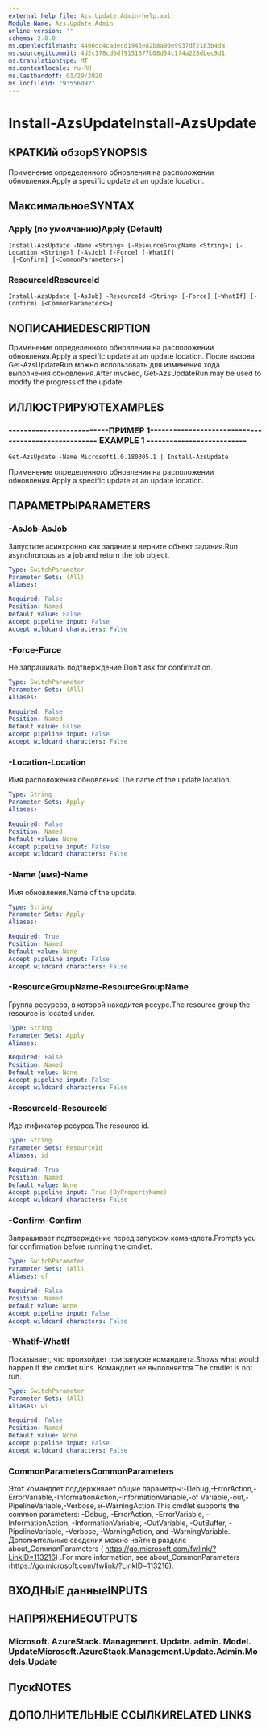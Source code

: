 ```yaml
---
external help file: Azs.Update.Admin-help.xml
Module Name: Azs.Update.Admin
online version: ''
schema: 2.0.0
ms.openlocfilehash: 4406dc4cadecd1945e82b8a90e9937df2183b4da
ms.sourcegitcommit: 4d2c178cd6df9151877b08d54c1f4a228dbec9d1
ms.translationtype: MT
ms.contentlocale: ru-RU
ms.lasthandoff: 01/29/2020
ms.locfileid: "93556092"
---
```

# <span data-ttu-id="41143-101">Install-AzsUpdate</span><span class="sxs-lookup"><span data-stu-id="41143-101">Install-AzsUpdate</span></span>

## <span data-ttu-id="41143-102">КРАТКИй обзор</span><span class="sxs-lookup"><span data-stu-id="41143-102">SYNOPSIS</span></span>
<span data-ttu-id="41143-103">Применение определенного обновления на расположении обновления.</span><span class="sxs-lookup"><span data-stu-id="41143-103">Apply a specific update at an update location.</span></span>

## <span data-ttu-id="41143-104">Максимальное</span><span class="sxs-lookup"><span data-stu-id="41143-104">SYNTAX</span></span>

### <span data-ttu-id="41143-105">Apply (по умолчанию)</span><span class="sxs-lookup"><span data-stu-id="41143-105">Apply (Default)</span></span>
```
Install-AzsUpdate -Name <String> [-ResourceGroupName <String>] [-Location <String>] [-AsJob] [-Force] [-WhatIf]
 [-Confirm] [<CommonParameters>]
```

### <span data-ttu-id="41143-106">ResourceId</span><span class="sxs-lookup"><span data-stu-id="41143-106">ResourceId</span></span>
```
Install-AzsUpdate [-AsJob] -ResourceId <String> [-Force] [-WhatIf] [-Confirm] [<CommonParameters>]
```

## <span data-ttu-id="41143-107">NОПИСАНИЕ</span><span class="sxs-lookup"><span data-stu-id="41143-107">DESCRIPTION</span></span>
<span data-ttu-id="41143-108">Применение определенного обновления на расположении обновления.</span><span class="sxs-lookup"><span data-stu-id="41143-108">Apply a specific update at an update location.</span></span> <span data-ttu-id="41143-109">После вызова Get-AzsUpdateRun можно использовать для изменения хода выполнения обновления.</span><span class="sxs-lookup"><span data-stu-id="41143-109">After invoked, Get-AzsUpdateRun may be used to modify the progress of the update.</span></span>

## <span data-ttu-id="41143-110">ИЛЛЮСТРИРУЮТ</span><span class="sxs-lookup"><span data-stu-id="41143-110">EXAMPLES</span></span>

### <span data-ttu-id="41143-111">--------------------------ПРИМЕР 1--------------------------</span><span class="sxs-lookup"><span data-stu-id="41143-111">-------------------------- EXAMPLE 1 --------------------------</span></span>
```
Get-AzsUpdate -Name Microsoft1.0.180305.1 | Install-AzsUpdate
```

<span data-ttu-id="41143-112">Применение определенного обновления на расположении обновления.</span><span class="sxs-lookup"><span data-stu-id="41143-112">Apply a specific update at an update location.</span></span>

## <span data-ttu-id="41143-113">ПАРАМЕТРЫ</span><span class="sxs-lookup"><span data-stu-id="41143-113">PARAMETERS</span></span>

### <span data-ttu-id="41143-114">-AsJob</span><span class="sxs-lookup"><span data-stu-id="41143-114">-AsJob</span></span>
<span data-ttu-id="41143-115">Запустите асинхронно как задание и верните объект задания.</span><span class="sxs-lookup"><span data-stu-id="41143-115">Run asynchronous as a job and return the job object.</span></span>

```yaml
Type: SwitchParameter
Parameter Sets: (All)
Aliases: 

Required: False
Position: Named
Default value: False
Accept pipeline input: False
Accept wildcard characters: False
```

### <span data-ttu-id="41143-116">-Force</span><span class="sxs-lookup"><span data-stu-id="41143-116">-Force</span></span>
<span data-ttu-id="41143-117">Не запрашивать подтверждение.</span><span class="sxs-lookup"><span data-stu-id="41143-117">Don't ask for confirmation.</span></span>

```yaml
Type: SwitchParameter
Parameter Sets: (All)
Aliases: 

Required: False
Position: Named
Default value: False
Accept pipeline input: False
Accept wildcard characters: False
```

### <span data-ttu-id="41143-118">-Location</span><span class="sxs-lookup"><span data-stu-id="41143-118">-Location</span></span>
<span data-ttu-id="41143-119">Имя расположения обновления.</span><span class="sxs-lookup"><span data-stu-id="41143-119">The name of the update location.</span></span>

```yaml
Type: String
Parameter Sets: Apply
Aliases: 

Required: False
Position: Named
Default value: None
Accept pipeline input: False
Accept wildcard characters: False
```

### <span data-ttu-id="41143-120">-Name (имя)</span><span class="sxs-lookup"><span data-stu-id="41143-120">-Name</span></span>
<span data-ttu-id="41143-121">Имя обновления.</span><span class="sxs-lookup"><span data-stu-id="41143-121">Name of the update.</span></span>

```yaml
Type: String
Parameter Sets: Apply
Aliases: 

Required: True
Position: Named
Default value: None
Accept pipeline input: False
Accept wildcard characters: False
```

### <span data-ttu-id="41143-122">-ResourceGroupName</span><span class="sxs-lookup"><span data-stu-id="41143-122">-ResourceGroupName</span></span>
<span data-ttu-id="41143-123">Группа ресурсов, в которой находится ресурс.</span><span class="sxs-lookup"><span data-stu-id="41143-123">The resource group the resource is located under.</span></span>

```yaml
Type: String
Parameter Sets: Apply
Aliases: 

Required: False
Position: Named
Default value: None
Accept pipeline input: False
Accept wildcard characters: False
```

### <span data-ttu-id="41143-124">-ResourceId</span><span class="sxs-lookup"><span data-stu-id="41143-124">-ResourceId</span></span>
<span data-ttu-id="41143-125">Идентификатор ресурса.</span><span class="sxs-lookup"><span data-stu-id="41143-125">The resource id.</span></span>

```yaml
Type: String
Parameter Sets: ResourceId
Aliases: id

Required: True
Position: Named
Default value: None
Accept pipeline input: True (ByPropertyName)
Accept wildcard characters: False
```

### <span data-ttu-id="41143-126">-Confirm</span><span class="sxs-lookup"><span data-stu-id="41143-126">-Confirm</span></span>
<span data-ttu-id="41143-127">Запрашивает подтверждение перед запуском командлета.</span><span class="sxs-lookup"><span data-stu-id="41143-127">Prompts you for confirmation before running the cmdlet.</span></span>

```yaml
Type: SwitchParameter
Parameter Sets: (All)
Aliases: cf

Required: False
Position: Named
Default value: None
Accept pipeline input: False
Accept wildcard characters: False
```

### <span data-ttu-id="41143-128">-WhatIf</span><span class="sxs-lookup"><span data-stu-id="41143-128">-WhatIf</span></span>
<span data-ttu-id="41143-129">Показывает, что произойдет при запуске командлета.</span><span class="sxs-lookup"><span data-stu-id="41143-129">Shows what would happen if the cmdlet runs.</span></span>
<span data-ttu-id="41143-130">Командлет не выполняется.</span><span class="sxs-lookup"><span data-stu-id="41143-130">The cmdlet is not run.</span></span>

```yaml
Type: SwitchParameter
Parameter Sets: (All)
Aliases: wi

Required: False
Position: Named
Default value: None
Accept pipeline input: False
Accept wildcard characters: False
```

### <span data-ttu-id="41143-131">CommonParameters</span><span class="sxs-lookup"><span data-stu-id="41143-131">CommonParameters</span></span>
<span data-ttu-id="41143-132">Этот командлет поддерживает общие параметры:-Debug,-ErrorAction,-ErrorVariable,-InformationAction,-InformationVariable,-of Variable,-out,-PipelineVariable,-Verbose, и-WarningAction.</span><span class="sxs-lookup"><span data-stu-id="41143-132">This cmdlet supports the common parameters: -Debug, -ErrorAction, -ErrorVariable, -InformationAction, -InformationVariable, -OutVariable, -OutBuffer, -PipelineVariable, -Verbose, -WarningAction, and -WarningVariable.</span></span> <span data-ttu-id="41143-133">Дополнительные сведения можно найти в разделе about_CommonParameters ( https://go.microsoft.com/fwlink/?LinkID=113216) .</span><span class="sxs-lookup"><span data-stu-id="41143-133">For more information, see about_CommonParameters (https://go.microsoft.com/fwlink/?LinkID=113216).</span></span>

## <span data-ttu-id="41143-134">ВХОДНЫЕ данные</span><span class="sxs-lookup"><span data-stu-id="41143-134">INPUTS</span></span>

## <span data-ttu-id="41143-135">НАПРЯЖЕНИЕ</span><span class="sxs-lookup"><span data-stu-id="41143-135">OUTPUTS</span></span>

### <span data-ttu-id="41143-136">Microsoft. AzureStack. Management. Update. admin. Model. Update</span><span class="sxs-lookup"><span data-stu-id="41143-136">Microsoft.AzureStack.Management.Update.Admin.Models.Update</span></span>

## <span data-ttu-id="41143-137">Пуск</span><span class="sxs-lookup"><span data-stu-id="41143-137">NOTES</span></span>

## <span data-ttu-id="41143-138">ДОПОЛНИТЕЛЬНЫЕ ССЫЛКИ</span><span class="sxs-lookup"><span data-stu-id="41143-138">RELATED LINKS</span></span>

